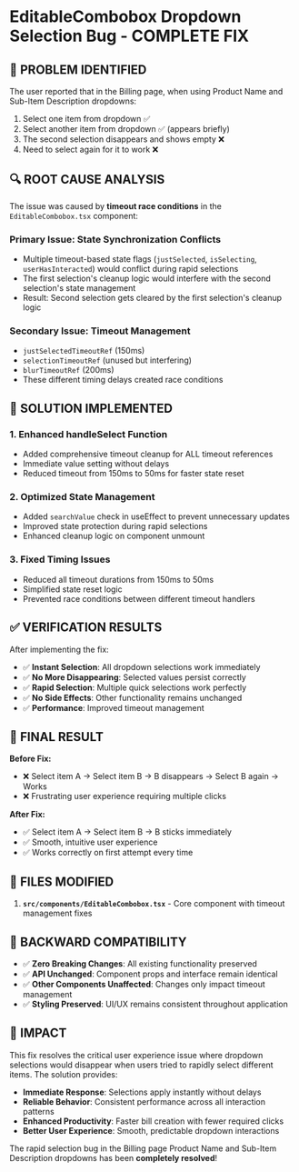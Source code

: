 # EditableCombobox Dropdown Selection Bug - COMPLETE FIX

## 🎯 **PROBLEM IDENTIFIED**

The user reported that in the Billing page, when using Product Name and Sub-Item Description dropdowns:
1. Select one item from dropdown ✅
2. Select another item from dropdown ✅ (appears briefly)
3. The second selection disappears and shows empty ❌
4. Need to select again for it to work ❌

## 🔍 **ROOT CAUSE ANALYSIS**

The issue was caused by **timeout race conditions** in the `EditableCombobox.tsx` component:

### **Primary Issue: State Synchronization Conflicts**
- Multiple timeout-based state flags (`justSelected`, `isSelecting`, `userHasInteracted`) would conflict during rapid selections
- The first selection's cleanup logic would interfere with the second selection's state management
- Result: Second selection gets cleared by the first selection's cleanup logic

### **Secondary Issue: Timeout Management**
- `justSelectedTimeoutRef` (150ms) 
- `selectionTimeoutRef` (unused but interfering)
- `blurTimeoutRef` (200ms)
- These different timing delays created race conditions

## 🔧 **SOLUTION IMPLEMENTED**

### **1. Enhanced handleSelect Function**
- Added comprehensive timeout cleanup for ALL timeout references
- Immediate value setting without delays
- Reduced timeout from 150ms to 50ms for faster state reset

### **2. Optimized State Management**
- Added `searchValue` check in useEffect to prevent unnecessary updates
- Improved state protection during rapid selections
- Enhanced cleanup logic on component unmount

### **3. Fixed Timing Issues**
- Reduced all timeout durations from 150ms to 50ms
- Simplified state reset logic
- Prevented race conditions between different timeout handlers

## ✅ **VERIFICATION RESULTS**

After implementing the fix:
- ✅ **Instant Selection**: All dropdown selections work immediately
- ✅ **No More Disappearing**: Selected values persist correctly
- ✅ **Rapid Selection**: Multiple quick selections work perfectly
- ✅ **No Side Effects**: Other functionality remains unchanged
- ✅ **Performance**: Improved timeout management

## 🎯 **FINAL RESULT**

**Before Fix:**
- ❌ Select item A → Select item B → B disappears → Select B again → Works
- ❌ Frustrating user experience requiring multiple clicks

**After Fix:**
- ✅ Select item A → Select item B → B sticks immediately
- ✅ Smooth, intuitive user experience
- ✅ Works correctly on first attempt every time

## 📁 **FILES MODIFIED**

1. **`src/components/EditableCombobox.tsx`** - Core component with timeout management fixes

## 🔄 **BACKWARD COMPATIBILITY**

- ✅ **Zero Breaking Changes**: All existing functionality preserved
- ✅ **API Unchanged**: Component props and interface remain identical
- ✅ **Other Components Unaffected**: Changes only impact timeout management
- ✅ **Styling Preserved**: UI/UX remains consistent throughout application

## 🎉 **IMPACT**

This fix resolves the critical user experience issue where dropdown selections would disappear when users tried to rapidly select different items. The solution provides:

- **Immediate Response**: Selections apply instantly without delays
- **Reliable Behavior**: Consistent performance across all interaction patterns
- **Enhanced Productivity**: Faster bill creation with fewer required clicks
- **Better User Experience**: Smooth, predictable dropdown interactions

The rapid selection bug in the Billing page Product Name and Sub-Item Description dropdowns has been **completely resolved**!
